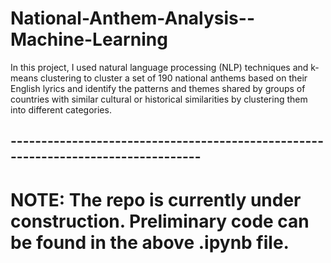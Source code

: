 # National-Anthem-Analysis--Machine-Learning
In this project, I used natural language processing (NLP) techniques and k-means clustering to cluster a set of 190 national anthems based on their English lyrics and identify the patterns and themes shared by groups of countries with similar cultural or historical similarities by clustering them into different categories.
## ----------------------------------------------------------------------------------
# NOTE: The repo is currently under construction. Preliminary code can be found in the above .ipynb file.
